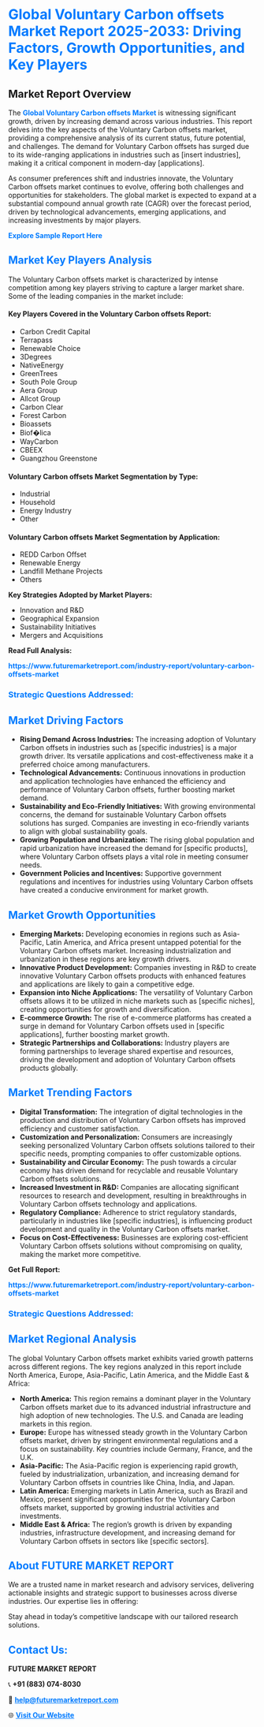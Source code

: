 <h1 style="color: #007BFF;">Global Voluntary Carbon offsets Market Report 2025-2033: Driving Factors, Growth Opportunities, and Key Players</h1>

<section id="overview">
<h2>Market Report Overview</h2>
<p>The <a href="https://www.futuremarketreport.com/industry-report/voluntary-carbon-offsets-market" style="color: #007BFF; text-decoration: none;"><strong>Global Voluntary Carbon offsets Market</strong></a> is witnessing significant growth, driven by increasing demand across various industries. This report delves into the key aspects of the Voluntary Carbon offsets market, providing a comprehensive analysis of its current status, future potential, and challenges. The demand for Voluntary Carbon offsets has surged due to its wide-ranging applications in industries such as [insert industries], making it a critical component in modern-day [applications].</p>
<p>As consumer preferences shift and industries innovate, the Voluntary Carbon offsets market continues to evolve, offering both challenges and opportunities for stakeholders. The global market is expected to expand at a substantial compound annual growth rate (CAGR) over the forecast period, driven by technological advancements, emerging applications, and increasing investments by major players.</p>
</section>

<section id="overview">
<p><a href="https://www.futuremarketreport.com/request-sample/reportId=107172" style="color: #007BFF; text-decoration: none;"><strong>Explore Sample Report Here</strong></a></p>
</section>

<section id="key-players">
<h2 style="color: #007BFF;">Market Key Players Analysis</h2>
<p>The Voluntary Carbon offsets market is characterized by intense competition among key players striving to capture a larger market share. Some of the leading companies in the market include:</p>
<h4>Key Players Covered in the Voluntary Carbon offsets Report:</h4>
<ul><li>Carbon Credit Capital</li><li>Terrapass</li><li>Renewable Choice</li><li>3Degrees</li><li>NativeEnergy</li><li>GreenTrees</li><li>South Pole Group</li><li>Aera Group</li><li>Allcot Group</li><li>Carbon Clear</li><li>Forest Carbon</li><li>Bioassets</li><li>Biof�lica</li><li>WayCarbon</li><li>CBEEX</li><li>Guangzhou Greenstone</li></ul>
<h4>Voluntary Carbon offsets Market Segmentation by Type:</h4>
<ul><li>Industrial</li><li>Household</li><li>Energy Industry</li><li>Other</li></ul>

<h4>Voluntary Carbon offsets Market Segmentation by Application:</h4>
<ul><li>REDD Carbon Offset</li><li>Renewable Energy</li><li>Landfill Methane Projects</li><li>Others</li></ul>
<p><strong>Key Strategies Adopted by Market Players:</strong></p>
<ul>
<li>Innovation and R&D</li>
<li>Geographical Expansion</li>
<li>Sustainability Initiatives</li>
<li>Mergers and Acquisitions</li>
</ul>
</section>

<section>
<p><strong>Read Full Analysis: </strong></p><a href="https://www.futuremarketreport.com/industry-report/voluntary-carbon-offsets-market" style="color: #007BFF; text-decoration: none;"><strong>https://www.futuremarketreport.com/industry-report/voluntary-carbon-offsets-market</strong></a>
<h3 style="color: #007BFF;">Strategic Questions Addressed:</h3>
</section>

<section id="driving-factors">
<h2 style="color: #007BFF;">Market Driving Factors</h2>
<ul>
<li><strong>Rising Demand Across Industries:</strong> The increasing adoption of Voluntary Carbon offsets in industries such as [specific industries] is a major growth driver. Its versatile applications and cost-effectiveness make it a preferred choice among manufacturers.</li>
<li><strong>Technological Advancements:</strong> Continuous innovations in production and application technologies have enhanced the efficiency and performance of Voluntary Carbon offsets, further boosting market demand.</li>
<li><strong>Sustainability and Eco-Friendly Initiatives:</strong> With growing environmental concerns, the demand for sustainable Voluntary Carbon offsets solutions has surged. Companies are investing in eco-friendly variants to align with global sustainability goals.</li>
<li><strong>Growing Population and Urbanization:</strong> The rising global population and rapid urbanization have increased the demand for [specific products], where Voluntary Carbon offsets plays a vital role in meeting consumer needs.</li>
<li><strong>Government Policies and Incentives:</strong> Supportive government regulations and incentives for industries using Voluntary Carbon offsets have created a conducive environment for market growth.</li>
</ul>
</section>

<section id="growth-opportunities">
<h2 style="color: #007BFF;">Market Growth Opportunities</h2>
<ul>
<li><strong>Emerging Markets:</strong> Developing economies in regions such as Asia-Pacific, Latin America, and Africa present untapped potential for the Voluntary Carbon offsets market. Increasing industrialization and urbanization in these regions are key growth drivers.</li>
<li><strong>Innovative Product Development:</strong> Companies investing in R&D to create innovative Voluntary Carbon offsets products with enhanced features and applications are likely to gain a competitive edge.</li>
<li><strong>Expansion into Niche Applications:</strong> The versatility of Voluntary Carbon offsets allows it to be utilized in niche markets such as [specific niches], creating opportunities for growth and diversification.</li>
<li><strong>E-commerce Growth:</strong> The rise of e-commerce platforms has created a surge in demand for Voluntary Carbon offsets used in [specific applications], further boosting market growth.</li>
<li><strong>Strategic Partnerships and Collaborations:</strong> Industry players are forming partnerships to leverage shared expertise and resources, driving the development and adoption of Voluntary Carbon offsets products globally.</li>
</ul>
</section>

<section id="trending-factors">
<h2 style="color: #007BFF;">Market Trending Factors</h2>
<ul>
<li><strong>Digital Transformation:</strong> The integration of digital technologies in the production and distribution of Voluntary Carbon offsets has improved efficiency and customer satisfaction.</li>
<li><strong>Customization and Personalization:</strong> Consumers are increasingly seeking personalized Voluntary Carbon offsets solutions tailored to their specific needs, prompting companies to offer customizable options.</li>
<li><strong>Sustainability and Circular Economy:</strong> The push towards a circular economy has driven demand for recyclable and reusable Voluntary Carbon offsets solutions.</li>
<li><strong>Increased Investment in R&D:</strong> Companies are allocating significant resources to research and development, resulting in breakthroughs in Voluntary Carbon offsets technology and applications.</li>
<li><strong>Regulatory Compliance:</strong> Adherence to strict regulatory standards, particularly in industries like [specific industries], is influencing product development and quality in the Voluntary Carbon offsets market.</li>
<li><strong>Focus on Cost-Effectiveness:</strong> Businesses are exploring cost-efficient Voluntary Carbon offsets solutions without compromising on quality, making the market more competitive.</li>
</ul>
</section>

<section>
<p><strong>Get Full Report: </strong></p><a href="https://www.futuremarketreport.com/industry-report/voluntary-carbon-offsets-market" style="color: #007BFF; text-decoration: none;"><strong>https://www.futuremarketreport.com/industry-report/voluntary-carbon-offsets-market</strong></a>
<h3 style="color: #007BFF;">Strategic Questions Addressed:</h3>
</section>


<section id="regional-analysis">
<h2 style="color: #007BFF;">Market Regional Analysis</h2>
<p>The global Voluntary Carbon offsets market exhibits varied growth patterns across different regions. The key regions analyzed in this report include North America, Europe, Asia-Pacific, Latin America, and the Middle East & Africa:</p>
<ul>
<li><strong>North America:</strong> This region remains a dominant player in the Voluntary Carbon offsets market due to its advanced industrial infrastructure and high adoption of new technologies. The U.S. and Canada are leading markets in this region.</li>
<li><strong>Europe:</strong> Europe has witnessed steady growth in the Voluntary Carbon offsets market, driven by stringent environmental regulations and a focus on sustainability. Key countries include Germany, France, and the U.K.</li>
<li><strong>Asia-Pacific:</strong> The Asia-Pacific region is experiencing rapid growth, fueled by industrialization, urbanization, and increasing demand for Voluntary Carbon offsets in countries like China, India, and Japan.</li>
<li><strong>Latin America:</strong> Emerging markets in Latin America, such as Brazil and Mexico, present significant opportunities for the Voluntary Carbon offsets market, supported by growing industrial activities and investments.</li>
<li><strong>Middle East & Africa:</strong> The region’s growth is driven by expanding industries, infrastructure development, and increasing demand for Voluntary Carbon offsets in sectors like [specific sectors].</li>
</ul>
</section>

<footer>
<h2 style="color: #007BFF;">About FUTURE MARKET REPORT</h2>
<p>We are a trusted name in market research and advisory services, delivering actionable insights and strategic support to businesses across diverse industries. Our expertise lies in offering:</p>

<p>Stay ahead in today’s competitive landscape with our tailored research solutions.</p>

<h2 style="color: #007BFF;">Contact Us:</h2>
<p><strong>FUTURE MARKET REPORT</strong></p>
<p>📞 <strong>+91 (883) 074-8030</strong></p>
<p>📧 <strong><a href="mailto:help@futuremarketreport.com" style="color: #007BFF;">help@futuremarketreport.com</a></strong></p>
<p>🌐 <strong><a href="https://www.futuremarketreport.com/" style="color: #007BFF;">Visit Our Website</a></strong></p>
</footer>